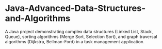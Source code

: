 # Java-Advanced-Data-Structures-and-Algorithms
A Java project demonstrating complex data structures (Linked List, Stack, Queue), sorting algorithms (Merge Sort, Selection Sort), and graph traversal algorithms (Dijkstra, Bellman-Ford) in a task management application.
